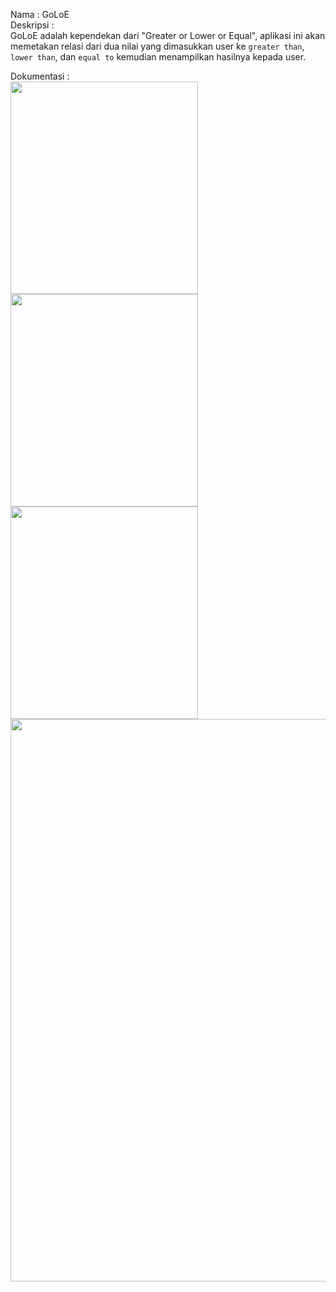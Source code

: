 Nama        : GoLoE </br>
Deskripsi   : </br>
GoLoE adalah kependekan dari "Greater or Lower or Equal", aplikasi ini akan memetakan relasi dari dua nilai yang dimasukkan user ke `greater than`, `lower than`, dan `equal to` kemudian menampilkan hasilnya kepada user.

Dokumentasi : </br>
<img src="https://user-images.githubusercontent.com/78489357/219964412-11cf672d-4ada-4866-b0dd-5205a6a4f2a0.png" height="340" width="300">
<img src="https://user-images.githubusercontent.com/78489357/219964425-21aa2c27-d316-4fe6-b9d7-4935f66b5ca2.png" height="340" width="300">
<img src="https://user-images.githubusercontent.com/78489357/219964630-2bfbb712-a856-40e5-9c94-e1645beb3819.png" height="340" width="300">
</br>
<img src="https://user-images.githubusercontent.com/78489357/219964915-cc1cb966-662b-49f0-be42-019336950f3d.png" width="900">



